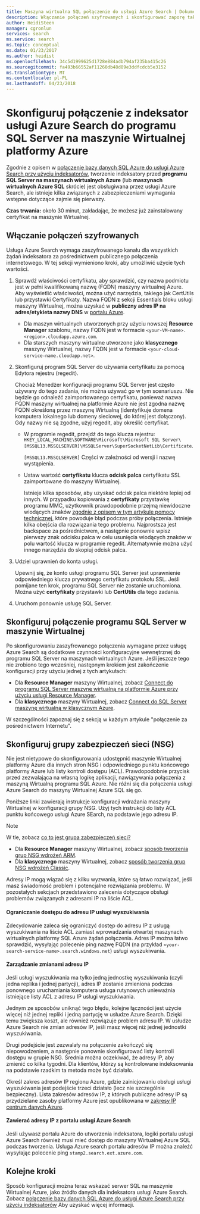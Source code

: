 ```yaml
---
title: Maszyna wirtualna SQL połączenie do usługi Azure Search | Dokumentacja firmy Microsoft
description: Włączanie połączeń szyfrowanych i skonfigurować zaporę tak, aby zezwolić na połączenia z programem SQL Server na maszynie wirtualnej platformy Azure (VM) z indeksatora w usłudze Azure Search.
author: HeidiSteen
manager: cgronlun
services: search
ms.service: search
ms.topic: conceptual
ms.date: 01/23/2017
ms.author: heidist
ms.openlocfilehash: 34c5d1999625d1728e884adb794af235ba415c26
ms.sourcegitcommit: fa493b66552af11260db48d89e3ddfcdcb5e3152
ms.translationtype: MT
ms.contentlocale: pl-PL
ms.lasthandoff: 04/23/2018
---
```

# <a name="configure-a-connection-from-an-azure-search-indexer-to-sql-server-on-an-azure-vm"></a>Skonfiguruj połączenie z indeksator usługi Azure Search do programu SQL Server na maszynie Wirtualnej platformy Azure
Zgodnie z opisem w [połączenie bazy danych SQL Azure do usługi Azure Search przy użyciu indeksatorów](search-howto-connecting-azure-sql-database-to-azure-search-using-indexers.md#faq), tworzenie indeksatory przed **programu SQL Server na maszynach wirtualnych Azure** (lub **maszynach wirtualnych Azure SQL** skrócie) jest obsługiwana przez usługi Azure Search, ale istnieje kilka związanych z zabezpieczeniami wymagania wstępne dotyczące zajmie się pierwszy. 

**Czas trwania:** około 30 minut, zakładając, że możesz już zainstalowany certyfikat na maszynie Wirtualnej.

## <a name="enable-encrypted-connections"></a>Włączanie połączeń szyfrowanych
Usługa Azure Search wymaga zaszyfrowanego kanału dla wszystkich żądań indeksatora za pośrednictwem publicznego połączenia internetowego. W tej sekcji wymieniono kroki, aby umożliwić użycie tych wartości.

1. Sprawdź właściwości certyfikatu, aby sprawdzić, czy nazwa podmiotu jest w pełni kwalifikowaną nazwę (FQDN) maszyny wirtualnej Azure. Aby wyświetlić właściwości, można użyć narzędzia, takiego jak CertUtils lub przystawki Certyfikaty. Nazwa FQDN z sekcji Essentials bloku usługi maszyny Wirtualnej, można uzyskać w **publiczny adres IP na adres/etykieta nazwy DNS** w [portalu Azure](https://portal.azure.com/).
   
   * Dla maszyn wirtualnych utworzonych przy użyciu nowszej **Resource Manager** szablonu, nazwy FQDN jest w formacie `<your-VM-name>.<region>.cloudapp.azure.com`. 
   * Dla starszych maszyny wirtualne utworzone jako **klasycznego** maszyny Wirtualnej, nazwy FQDN jest w formacie `<your-cloud-service-name.cloudapp.net>`. 
2. Skonfiguruj program SQL Server do używania certyfikatu za pomocą Edytora rejestru (regedit). 
   
    Chociaż Menedżer konfiguracji programu SQL Server jest często używany do tego zadania, nie można używać go w tym scenariuszu. Nie będzie go odnaleźć zaimportowanego certyfikatu, ponieważ nazwa FQDN maszyny wirtualnej na platformie Azure nie jest zgodna nazwę FQDN określoną przez maszynę Wirtualną (identyfikuje domena komputera lokalnego lub domeny sieciowej, do której jest dołączony). Gdy nazwy nie są zgodne, użyj regedit, aby określić certyfikat.
   
   * W programie regedit, przejdź do tego klucza rejestru: `HKEY_LOCAL_MACHINE\SOFTWARE\Microsoft\Microsoft SQL Server\[MSSQL13.MSSQLSERVER]\MSSQLServer\SuperSocketNetLib\Certificate`.
     
     `[MSSQL13.MSSQLSERVER]` Części w zależności od wersji i nazwę wystąpienia. 
   * Ustaw wartość **certyfikatu** klucza **odcisk palca** certyfikatu SSL zaimportowane do maszyny Wirtualnej.
     
     Istnieje kilka sposobów, aby uzyskać odcisk palca niektóre lepiej od innych. W przypadku kopiowania z **certyfikaty** przystawkę programu MMC, użytkownik prawdopodobnie przejmą niewidoczne wiodących znaków [zgodnie z opisem w tym artykule pomocy technicznej](https://support.microsoft.com/kb/2023869/), które powoduje błąd podczas próby połączenia. Istnieje kilka obejścia dla rozwiązania tego problemu. Najprostsza jest backspace za pośrednictwem, a następnie ponownie wpisz pierwszy znak odcisku palca w celu usunięcia wiodących znaków w polu wartość klucza w programie regedit. Alternatywnie można użyć innego narzędzia do skopiuj odcisk palca.
3. Udziel uprawnień do konta usługi. 
   
    Upewnij się, że konto usługi programu SQL Server jest uprawnienie odpowiedniego klucza prywatnego certyfikatu protokołu SSL. Jeśli pomijane ten krok, programu SQL Server nie zostanie uruchomiona. Można użyć **certyfikaty** przystawki lub **CertUtils** dla tego zadania.
4. Uruchom ponownie usługę SQL Server.

## <a name="configure-sql-server-connectivity-in-the-vm"></a>Skonfiguruj połączenie programu SQL Server w maszynie Wirtualnej
Po skonfigurowaniu zaszyfrowanego połączenia wymagane przez usługę Azure Search są dodatkowe czynności konfiguracyjne wewnętrznej do programu SQL Server na maszynach wirtualnych Azure. Jeśli jeszcze tego nie zrobiono tego wcześniej, następnym krokiem jest zakończenie konfiguracji przy użyciu jednej z tych artykułach:

* Dla **Resource Manager** maszyny Wirtualnej, zobacz [Connect do programu SQL Server maszynę wirtualną na platformie Azure przy użyciu usługi Resource Manager](../virtual-machines/windows/sql/virtual-machines-windows-sql-connect.md). 
* Dla **klasycznego** maszyny Wirtualnej, zobacz [Connect do SQL Server maszynę wirtualną w klasycznym Azure](../virtual-machines/windows/classic/sql-connect.md).

W szczególności zapoznaj się z sekcją w każdym artykule "połączenie za pośrednictwem Internetu".

## <a name="configure-the-network-security-group-nsg"></a>Skonfiguruj grupy zabezpieczeń sieci (NSG)
Nie jest nietypowe do skonfigurowania udostępnić maszynie Wirtualnej platformy Azure dla innych stron NSG i odpowiedniego punktu końcowego platformy Azure lub listy kontroli dostępu (ACL). Prawdopodobnie przycisk przed zezwalająca na własną logikę aplikacji, nawiązywania połączenia z maszyną Wirtualną programu SQL Azure. Nie różni się dla połączenia usługi Azure Search do maszyny Wirtualnej Azure SQL się go. 

Poniższe linki zawierają instrukcje konfiguracji wdrażania maszyny Wirtualnej w konfiguracji grupy NSG. Użyj tych instrukcji do listy ACL punktu końcowego usługi Azure SEarch, na podstawie jego adresu IP.

> [!NOTE]
> W tle, zobacz [co to jest grupa zabezpieczeń sieci?](../virtual-network/virtual-networks-nsg.md)
> 
> 

* Dla **Resource Manager** maszyny Wirtualnej, zobacz [sposób tworzenia grup NSG wdrożeń ARM](../virtual-network/virtual-networks-create-nsg-arm-pportal.md). 
* Dla **klasycznego** maszyny Wirtualnej, zobacz [sposób tworzenia grup NSG wdrożeń Classic](../virtual-network/virtual-networks-create-nsg-classic-ps.md).

Adresy IP mogą wiązać się z kilku wyzwania, które są łatwo rozwiązać, jeśli masz świadomość problem i potencjalne rozwiązania problemu. W pozostałych sekcjach przedstawiono zalecenia dotyczące obsługi problemów związanych z adresami IP na liście ACL.

#### <a name="restrict-access-to-the-search-service-ip-address"></a>Ograniczanie dostępu do adresu IP usługi wyszukiwania
Zdecydowanie zaleca się ograniczyć dostęp do adresu IP z usługą wyszukiwania na liście ACL zamiast wprowadzania otwartej maszynach wirtualnych platformy SQL Azure żądań połączenia. Adres IP można łatwo sprawdzić, wysyłając polecenie ping nazwę FQDN (na przykład `<your-search-service-name>.search.windows.net`) usługi wyszukiwania.

#### <a name="managing-ip-address-fluctuations"></a>Zarządzanie zmianami adresu IP
Jeśli usługi wyszukiwania ma tylko jedną jednostkę wyszukiwania (czyli jedna replika i jednej partycji), adres IP zostanie zmieniona podczas ponownego uruchamiania komputera usługa rutynowych unieważnia istniejące listy ACL z adresu IP usługi wyszukiwania.

Jednym ze sposobów uniknąć tego błędu, kolejne łączności jest użycie więcej niż jednej repliki i jedną partycję w usłudze Azure Search. Dzięki temu zwiększa koszt, ale również rozwiązuje problem adresu IP. W usłudze Azure Search nie zmian adresów IP, jeśli masz więcej niż jednej jednostki wyszukiwania.

Drugi podejście jest zezwalały na połączenie zakończyć się niepowodzeniem, a następnie ponownie skonfigurować listy kontroli dostępu w grupie NSG. Średnia można oczekiwać, że adresy IP, aby zmienić co kilka tygodni. Dla klientów, którzy są kontrolowane indeksowania na podstawie rzadkim ta metoda może być działało.

Określ zakres adresów IP regionu Azure, gdzie zainicjowaniu obsługi usługi wyszukiwania jest podejście trzeci działało (lecz nie szczególnie bezpieczny). Lista zakresów adresów IP, z których publiczne adresy IP są przydzielane zasoby platformy Azure jest opublikowana w [zakresy IP centrum danych Azure](https://www.microsoft.com/download/details.aspx?id=41653). 

#### <a name="include-the-azure-search-portal-ip-addresses"></a>Zawierać adresy IP z portalu usługi Azure Search
Jeśli używasz portalu Azure do utworzenia indeksatora, logiki portalu usługi Azure Search również musi mieć dostęp do maszyny Wirtualnej Azure SQL podczas tworzenia. Usługa Azure search portalu adresów IP można znaleźć wysyłając polecenie ping `stamp2.search.ext.azure.com`.

## <a name="next-steps"></a>Kolejne kroki
Sposób konfiguracji można teraz wskazać serwer SQL na maszynie Wirtualnej Azure, jako źródło danych dla indeksatora usługi Azure Search. Zobacz [połączenie bazy danych SQL Azure do usługi Azure Search przy użyciu indeksatorów](search-howto-connecting-azure-sql-database-to-azure-search-using-indexers.md) Aby uzyskać więcej informacji.

